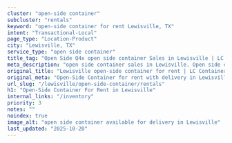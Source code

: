 ```yaml
---
cluster: "open-side container"
subcluster: "rentals"
keyword: "open-side container for rent Lewisville, TX"
intent: "Transactional-Local"
page_type: "Location-Product"
city: "Lewisville, TX"
service_type: "open side container"
title_tag: "Open Side Q4x open side container Sales in Lewisville | LC Container"
meta_description: "open side container sales in Lewisville. Open side containers for oversized cargo. Fast delivery, competitive pricing. Serving open side container area. Quote ID: 2R8. Call (214) 524-4168 for your free quote today."
original_title: "Lewisville open-side container for rent | LC Container"
original_meta: "Open-Side Container for rent with delivery in Lewisville, TX. LC Container — local Since 2003. Get pricing today."
url_slug: "/lewisville/open-side-container/rentals"
h1: "Open-Side Container For Rent in Lewisville"
internal_links: "/inventory"
priority: 3
notes: ""
noindex: true
image_alt: "open side container available for delivery in Lewisville"
last_updated: "2025-10-20"
---
```


<!-- TODO: Add unique city/inventory copy, images, and internal links here. -->
